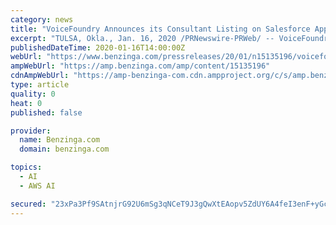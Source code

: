 ```yaml
---
category: news
title: "VoiceFoundry Announces its Consultant Listing on Salesforce AppExchange, the World's Leading Enterprise Cloud Marketplace"
excerpt: "TULSA, Okla., Jan. 16, 2020 /PRNewswire-PRWeb/ -- VoiceFoundry, a global provider of enterprise, cloud-based contact center solutions leveraging Amazon Web Services (AWS) and an authorized Amazon Connect reseller partner,"
publishedDateTime: 2020-01-16T14:00:00Z
webUrl: "https://www.benzinga.com/pressreleases/20/01/n15135196/voicefoundry-announces-its-consultant-listing-on-salesforce-appexchange-the-worlds-leading-enterpr"
ampWebUrl: "https://amp.benzinga.com/amp/content/15135196"
cdnAmpWebUrl: "https://amp-benzinga-com.cdn.ampproject.org/c/s/amp.benzinga.com/amp/content/15135196"
type: article
quality: 0
heat: 0
published: false

provider:
  name: Benzinga.com
  domain: benzinga.com

topics:
  - AI
  - AWS AI

secured: "23xPa3Pf9SAtnjrG92U6mSg3qNCeT9J3gQwXtEAopv5ZdUY6A4feI3enF+yGcvQK6y30a7FC6cwe6mkqMFrj4mcFjd9ofBDV7ZCWLhAvJl17mttJipQQA8ztxf25B1SzGFJ1Evi6uKdlghAHGVIJOWiVkG7L1VMbdPJtXozr5GwVXF/Y8gm9FbJaDlu3Dz/fEekbc262MHgF1Nvnz3T3vGtIJSwUQac7yy0utPlKKzKXzg1+uqHsQxhC04S0A+BqKkd50sM2+HMK7E1eq2Idn1Bcdw4uSZtlGWBhsJG/M+8=;S7EJq0qRwebJzsELPVtgLQ=="
---
```


